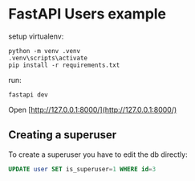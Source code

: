 # FastAPI Users example

setup virtualenv:
```
python -m venv .venv
.venv\scripts\activate
pip install -r requirements.txt
```

run:
```
fastapi dev
```

Open [http://127.0.0.1:8000/](http://127.0.0.1:8000/)

## Creating a superuser

To create a superuser you have to edit the db directly:
```sql
UPDATE user SET is_superuser=1 WHERE id=3
```